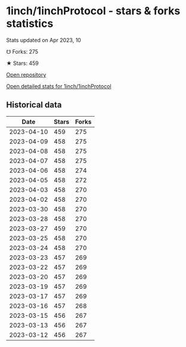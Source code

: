 # 1inch/1inchProtocol - stars & forks statistics

Stats updated on Apr 2023, 10

☋ Forks: 275

★ Stars: 459

[Open repository](https://github.com/1inch/1inchProtocol)

[Open detailed stats for 1inch/1inchProtocol](https://reviewgithub.com/rep/1inch/1inchProtocol)

## Historical data
| Date | Stars | Forks |
|------|-------|-------|
| 2023-04-10 | 459 | 275 | 
| 2023-04-09 | 458 | 275 | 
| 2023-04-08 | 458 | 275 | 
| 2023-04-07 | 458 | 275 | 
| 2023-04-06 | 458 | 274 | 
| 2023-04-05 | 458 | 272 | 
| 2023-04-03 | 458 | 270 | 
| 2023-04-02 | 458 | 270 | 
| 2023-03-30 | 458 | 270 | 
| 2023-03-28 | 458 | 270 | 
| 2023-03-27 | 459 | 270 | 
| 2023-03-25 | 458 | 270 | 
| 2023-03-24 | 458 | 270 | 
| 2023-03-23 | 457 | 269 | 
| 2023-03-22 | 457 | 269 | 
| 2023-03-20 | 457 | 269 | 
| 2023-03-19 | 457 | 269 | 
| 2023-03-17 | 457 | 269 | 
| 2023-03-16 | 457 | 268 | 
| 2023-03-15 | 456 | 267 | 
| 2023-03-13 | 456 | 267 | 
| 2023-03-12 | 456 | 267 | 


